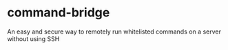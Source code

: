 # command-bridge
An easy and secure way to remotely run whitelisted commands on a server without using SSH
